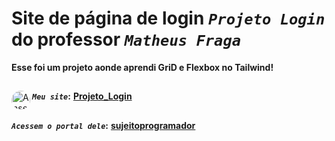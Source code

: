 # Site de página de login _`Projeto Login`_ do professor _`Matheus Fraga`_
**Esse foi um projeto aonde aprendi GriD e Flexbox no Tailwind!**
##
**_`Meu site`_:**</div>
<a href="https://polcaronet.github.io/Projeto_Login/" target="_blank"><img align="left" alt="Ansel-pic" height="30" style="border-radius:30px;" src="https://user-images.githubusercontent.com/66381597/167222900-88b7923c-a06d-46d4-bd88-8ed2cb883f7d.png" target="_blank">  **Projeto_Login** </a>
##
**_`Acessem o portal dele`_:** <a href="https://sujeitoprogramador.com/fabricadeaplicativos/" target="_blank"> **sujeitoprogramador** </a> 
